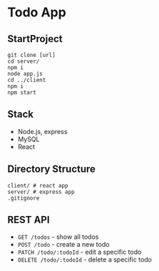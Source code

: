 # Todo App

## StartProject

```
git clone [url]
cd server/
npm i
node app.js
cd ../client
npm i
npm start
```

## Stack

-   Node.js, express
-   MySQL
-   React

## Directory Structure

```
client/ # react app
server/ # express app
.gitignore
```

## REST API

-   `GET /todos` - show all todos
-   `POST /todo` - create a new todo
-   `PATCH /todo/:todoId` - edit a specific todo
-   `DELETE /todo/:todoId` - delete a specific todo
